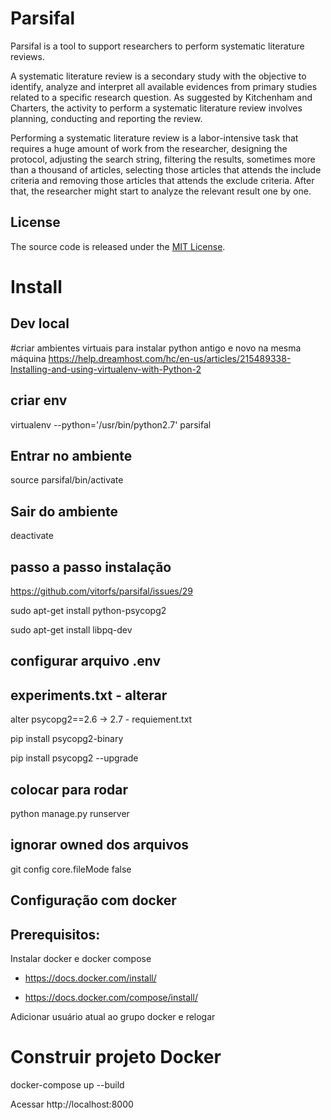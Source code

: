 # Parsifal

Parsifal is a tool to support researchers to perform systematic literature reviews.

A systematic literature review is a secondary study with the objective to identify, analyze and interpret all available evidences from primary studies related to a specific research question. As suggested by Kitchenham and Charters, the activity to perform a systematic literature review involves planning, conducting and reporting the review.

Performing a systematic literature review is a labor-intensive task that requires a huge amount of work from the researcher, designing the protocol, adjusting the search string, filtering the results, sometimes more than a thousand of articles, selecting those articles that attends the include criteria and removing those articles that attends the exclude criteria. After that, the researcher might start to analyze the relevant result one by one.

## License

The source code is released under the [MIT License](https://github.com/vitorfs/parsifal/blob/master/LICENSE).

# Install

## Dev local
#criar ambientes virtuais para instalar python antigo e novo na mesma máquina
https://help.dreamhost.com/hc/en-us/articles/215489338-Installing-and-using-virtualenv-with-Python-2

## criar env
virtualenv --python='/usr/bin/python2.7' parsifal

## Entrar no ambiente
source parsifal/bin/activate

## Sair do ambiente 
deactivate

## passo a passo instalação
https://github.com/vitorfs/parsifal/issues/29

sudo apt-get install python-psycopg2

sudo apt-get install libpq-dev



## configurar arquivo .env

## experiments.txt - alterar
alter psycopg2==2.6 -> 2.7 - requiement.txt

pip install psycopg2-binary

pip install psycopg2 --upgrade

## colocar para rodar
python manage.py runserver

## ignorar owned dos arquivos
git config core.fileMode false

## Configuração com docker

## Prerequisitos:

Instalar docker e docker compose

* https://docs.docker.com/install/

* https://docs.docker.com/compose/install/

Adicionar usuário atual ao grupo docker e relogar

# Construir projeto Docker

docker-compose up --build

Acessar http://localhost:8000

